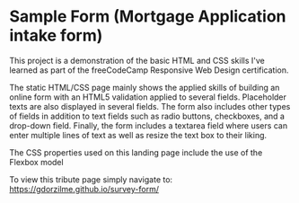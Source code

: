 # Sample Form (Mortgage Application intake form)

This project is a demonstration of the basic HTML and CSS skills I've learned as part of the freeCodeCamp Responsive Web Design certification.

The static HTML/CSS page mainly shows the applied skills of building an online form with an HTML5 validation applied to several fields. Placeholder texts are also displayed in several fields. The form also includes other types of fields in addition to text fields such as radio buttons, checkboxes, and a drop-down field. Finally, the form includes a textarea field where users can enter multiple lines of text as well as resize the text box to their liking. 

The CSS properties used on this landing page include the use of the Flexbox model

To view this tribute page simply navigate to: https://gdorzilme.github.io/survey-form/
